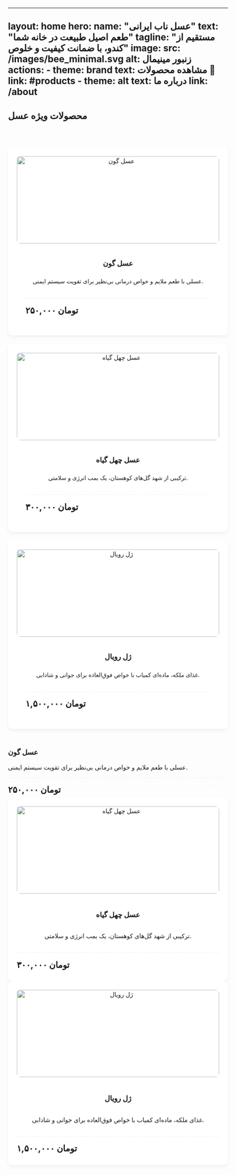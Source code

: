    ---
layout: home
hero:
  name: "عسل ناب ایرانی"
  text: "طعم اصیل طبیعت در خانه شما"
  tagline: "مستقیم از کندو، با ضمانت کیفیت و خلوص"
  image:
    src: /images/bee_minimal.svg 
    alt: زنبور مینیمال
  actions:
    - theme: brand
      text: مشاهده محصولات 🍯
      link: #products
    - theme: alt
      text: درباره ما
      link: /about
---

<a id="products"></a>
## محصولات ویژه عسل

<div class="product-grid">
  <!-- محصول ۱: عسل گون -->
  <div class="product-card">
    <img src="/images/honig_gavan.jpg" alt="عسل گون" class="product-image">
    <div class="product-info">
      <h3>عسل گون</h3>
      <p>عسلی با طعم ملایم و خواص درمانی بی‌نظیر برای تقویت سیستم ایمنی.</p>
      <div class="product-price">
        <span class="price">۲۵۰,۰۰۰ تومان</span>
        <button class="buy-button">سفارش</button>
      </div>
    </div>
  </div>

  <!-- محصول ۲: عسل چهل گیاه -->
  <div class="product-card">
    <img src="/images/honig_40.jpg" alt="عسل چهل گیاه" class="product-image">
    <div class="product-info">
      <h3>عسل چهل گیاه</h3>
      <p>ترکیبی از شهد گل‌های کوهستان، یک بمب انرژی و سلامتی.</p>
      <div class="product-price">
        <span class="price">۳۰۰,۰۰۰ تومان</span>
        <button class="buy-button">سفارش</button>
      </div>
    </div>
  </div>

  <!-- محصول ۳: ژل رویال -->
  <div class="product-card">
    <img src="/images/royal_jelly.jpg" alt="ژل رویال" class="product-image">
    <div class="product-info">
      <h3>ژل رویال</h3>
      <p>غذای ملکه، ماده‌ای کمیاب با خواص فوق‌العاده برای جوانی و شادابی.</p>
      <div class="product-price">
        <span class="price">۱,۵۰۰,۰۰۰ تومان</span>
        <button class="buy-button">سفارش</button>
      </div>
    </div>
  </div>
</div>

<style scoped>
/* استایل‌های اختصاصی برای شبکه‌بندی محصولات */
.product-grid {
  display: grid;
  grid-template-columns: repeat(auto-fit, minmax(300px, 1fr));
  gap: 30px; 
  margin-top: 40px;
  padding: 20px 0;
}

.product-card {
  background-color: #ffffff;
  border: 1px solid var(--vp-c-border); 
  border-radius: 12px;
  overflow: hidden; 
  box-shadow: 0 6px 12px rgba(0, 0, 0, 0.1);
  transition: transform 0.3s, box-shadow 0.3s;
  display: flex;
  flex-direction: column;
}

.product-card:hover {
  transform: translateY(-8px); 
  box-shadow: 0 15px 30px rgba(0, 0, 0, 0.2);
}

.product-image {
  width: 100%;
  height: 200px; 
  object-fit: cover;
  border-bottom: 1px solid var(--vp-c-border);
}

.product-info {
  padding: 20px;
  flex-grow: 1;
  display: flex;
  flex-direction: column;
  justify-content: space-between;
}

.product-info h3 {
  color: var(--vp-c-brand-1);
  margin-top: 0;
  margin-bottom: 10px;
}

.product-info p {
  color: var(--vp-c-text-2);
  margin-bottom: 15px;
  font-size: 0.95em;
}

.product-price {
  margin-top: auto; 
  display: flex;
  justify-content: space-between;
  align-items: center;
  padding-top: 10px;
  border-top: 1px dashed #eee;
}

.price {
  font-size: 1.5em;
  font-weight: 900; 
  color: #d97706; 
}

.buy-button {
  background-color: var(--vp-c-brand-1);
  color: white;
  border: none;
  padding: 10px 20px;
  border-radius: 25px; 
  cursor: pointer;
  transition: background-color 0.3s, transform 0.1s;
  font-weight: bold;
}

.buy-button:hover {
  background-color: var(--vp-c-brand-2);
  transform: scale(1.05);
}
</style>
 <h3>عسل گون</h3>
    <p>عسلی با طعم ملایم و خواص درمانی بی‌نظیر برای تقویت سیستم ایمنی.</p>
    <div class="product-price">
      <span class="price">۲۵۰,۰۰۰ تومان</span>
      <button class="buy-button">سفارش</button>
    </div>
  </div>

  <!-- محصول ۲: عسل چهل گیاه -->
  <div class="product-card">
    <img src="/images/honig_40.jpg" alt="عسل چهل گیاه" class="product-image">
    <h3>عسل چهل گیاه</h3>
    <p>ترکیبی از شهد گل‌های کوهستان، یک بمب انرژی و سلامتی.</p>
    <div class="product-price">
      <span class="price">۳۰۰,۰۰۰ تومان</span>
      <button class="buy-button">سفارش</button>
    </div>
  </div>

  <!-- محصول ۳: ژل رویال -->
  <div class="product-card">
    <img src="/images/royal_jelly.jpg" alt="ژل رویال" class="product-image">
    <h3>ژل رویال</h3>
    <p>غذای ملکه، ماده‌ای کمیاب با خواص فوق‌العاده برای جوانی و شادابی.</p>
    <div class="product-price">
      <span class="price">۱,۵۰۰,۰۰۰ تومان</span>
      <button class="buy-button">سفارش</button>
    </div>
  </div>
</div>

<style>
/* استایل‌های اختصاصی برای شبکه‌بندی محصولات */
.product-grid {
  display: grid;
  grid-template-columns: repeat(auto-fit, minmax(300px, 1fr));
  gap: 20px;
  margin-top: 40px;
}

.product-card {
  background-color: #ffffff;
  border: 2px solid var(--vp-c-brand-1);
  border-radius: 10px;
  padding: 20px;
  text-align: center;
  box-shadow: 0 4px 8px rgba(0, 0, 0, 0.05);
  transition: transform 0.3s;
}

.product-card:hover {
  transform: translateY(-5px);
  box-shadow: 0 8px 16px rgba(0, 0, 0, 0.1);
}

.product-image {
  width: 100%;
  max-height: 200px;
  object-fit: cover;
  border-radius: 8px;
  margin-bottom: 15px;
}

.product-price {
  margin-top: 15px;
  display: flex;
  justify-content: space-between;
  align-items: center;
}

.price {
  font-size: 1.4em;
  font-weight: bold;
  color: var(--vp-c-brand-1);
}

.buy-button {
  background-color: var(--vp-c-brand-1);
  color: white;
  border: none;
  padding: 10px 20px;
  border-radius: 5px;
  cursor: pointer;
  transition: background-color 0.3s;
}

.buy-button:hover {
  background-color: var(--vp-c-brand-2);
}
</style>
